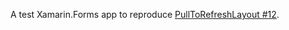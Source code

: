 ﻿A test Xamarin.Forms app to reproduce [PullToRefreshLayout #12](https://github.com/jamesmontemagno/Xamarin.Forms-PullToRefreshLayout/issues/12).